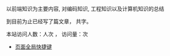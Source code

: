 以前端知识为主要内容, 对编码知识, 工程知识以及计算机知识的总结

到目前为止已经写了<code class="article_number"></code>篇文章， 共<code class="site_word_count"></code>字。

本站访问人数：<code class="site_uv"></code>人次 ， 访问量：<code class="site_pv"></code>次

- <a href='http://yelog.org/2017/03/24/3-hexo-shortcuts/'>页面全局快捷键</a>
